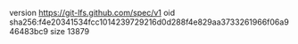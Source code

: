 version https://git-lfs.github.com/spec/v1
oid sha256:f4e20341534fcc1014239729216d0d288f4e829aa3733261966f06a946483bc9
size 13879
